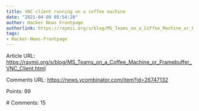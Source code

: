 ```yaml
---
title: VNC client running on a coffee machine
date: "2021-04-09 05:54:20"
author: Hacker News Frontpage
authorlink: https://raymii.org/s/blog/MS_Teams_on_a_Coffee_Machine_or_Framebuffer_VNC_Client.html
tags:
- Hacker-News-Frontpage
---
```


<p>Article URL: <a href="https://raymii.org/s/blog/MS_Teams_on_a_Coffee_Machine_or_Framebuffer_VNC_Client.html">https://raymii.org/s/blog/MS_Teams_on_a_Coffee_Machine_or_Framebuffer_VNC_Client.html</a></p>
<p>Comments URL: <a href="https://news.ycombinator.com/item?id=26747132">https://news.ycombinator.com/item?id=26747132</a></p>
<p>Points: 99</p>
<p># Comments: 15</p>
